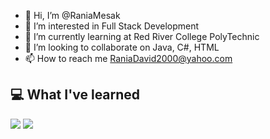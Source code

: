 - 👋 Hi, I’m @RaniaMesak
- 👀 I’m interested in Full Stack Development
- 🌱 I’m currently learning at Red River College PolyTechnic
- 💞️ I’m looking to collaborate on Java, C#, HTML
- 📫 How to reach me RaniaDavid2000@yahoo.com

<!---
RaniaMesak/RaniaMesak is a ✨ special ✨ repository because its `README.md` (this file) appears on your GitHub profile.
You can click the Preview link to take a look at your changes.
--->
## :computer: What I've learned
<img src="https://img.shields.io/badge/Java-007396?style=flat-square&logo=java&logoColor=white"/> <img src="https://img.shields.io/badge/HTML5-E34F26?style=flat-square&logo=HTML5&logoColor=blue"/>


